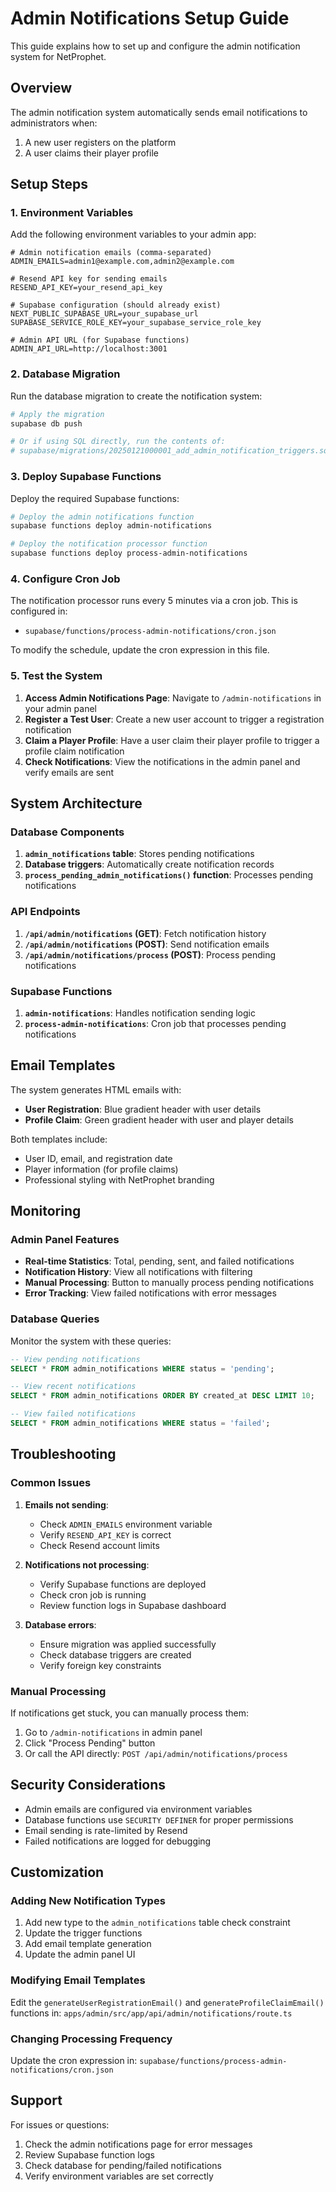 # Admin Notifications Setup Guide

This guide explains how to set up and configure the admin notification system for NetProphet.

## Overview

The admin notification system automatically sends email notifications to administrators when:

1. A new user registers on the platform
2. A user claims their player profile

## Setup Steps

### 1. Environment Variables

Add the following environment variables to your admin app:

```env
# Admin notification emails (comma-separated)
ADMIN_EMAILS=admin1@example.com,admin2@example.com

# Resend API key for sending emails
RESEND_API_KEY=your_resend_api_key

# Supabase configuration (should already exist)
NEXT_PUBLIC_SUPABASE_URL=your_supabase_url
SUPABASE_SERVICE_ROLE_KEY=your_supabase_service_role_key

# Admin API URL (for Supabase functions)
ADMIN_API_URL=http://localhost:3001
```

### 2. Database Migration

Run the database migration to create the notification system:

```bash
# Apply the migration
supabase db push

# Or if using SQL directly, run the contents of:
# supabase/migrations/20250121000001_add_admin_notification_triggers.sql
```

### 3. Deploy Supabase Functions

Deploy the required Supabase functions:

```bash
# Deploy the admin notifications function
supabase functions deploy admin-notifications

# Deploy the notification processor function
supabase functions deploy process-admin-notifications
```

### 4. Configure Cron Job

The notification processor runs every 5 minutes via a cron job. This is configured in:

- `supabase/functions/process-admin-notifications/cron.json`

To modify the schedule, update the cron expression in this file.

### 5. Test the System

1. **Access Admin Notifications Page**: Navigate to `/admin-notifications` in your admin panel
2. **Register a Test User**: Create a new user account to trigger a registration notification
3. **Claim a Player Profile**: Have a user claim their player profile to trigger a profile claim notification
4. **Check Notifications**: View the notifications in the admin panel and verify emails are sent

## System Architecture

### Database Components

1. **`admin_notifications` table**: Stores pending notifications
2. **Database triggers**: Automatically create notification records
3. **`process_pending_admin_notifications()` function**: Processes pending notifications

### API Endpoints

1. **`/api/admin/notifications` (GET)**: Fetch notification history
2. **`/api/admin/notifications` (POST)**: Send notification emails
3. **`/api/admin/notifications/process` (POST)**: Process pending notifications

### Supabase Functions

1. **`admin-notifications`**: Handles notification sending logic
2. **`process-admin-notifications`**: Cron job that processes pending notifications

## Email Templates

The system generates HTML emails with:

- **User Registration**: Blue gradient header with user details
- **Profile Claim**: Green gradient header with user and player details

Both templates include:

- User ID, email, and registration date
- Player information (for profile claims)
- Professional styling with NetProphet branding

## Monitoring

### Admin Panel Features

- **Real-time Statistics**: Total, pending, sent, and failed notifications
- **Notification History**: View all notifications with filtering
- **Manual Processing**: Button to manually process pending notifications
- **Error Tracking**: View failed notifications with error messages

### Database Queries

Monitor the system with these queries:

```sql
-- View pending notifications
SELECT * FROM admin_notifications WHERE status = 'pending';

-- View recent notifications
SELECT * FROM admin_notifications ORDER BY created_at DESC LIMIT 10;

-- View failed notifications
SELECT * FROM admin_notifications WHERE status = 'failed';
```

## Troubleshooting

### Common Issues

1. **Emails not sending**:
   - Check `ADMIN_EMAILS` environment variable
   - Verify `RESEND_API_KEY` is correct
   - Check Resend account limits

2. **Notifications not processing**:
   - Verify Supabase functions are deployed
   - Check cron job is running
   - Review function logs in Supabase dashboard

3. **Database errors**:
   - Ensure migration was applied successfully
   - Check database triggers are created
   - Verify foreign key constraints

### Manual Processing

If notifications get stuck, you can manually process them:

1. Go to `/admin-notifications` in admin panel
2. Click "Process Pending" button
3. Or call the API directly: `POST /api/admin/notifications/process`

## Security Considerations

- Admin emails are configured via environment variables
- Database functions use `SECURITY DEFINER` for proper permissions
- Email sending is rate-limited by Resend
- Failed notifications are logged for debugging

## Customization

### Adding New Notification Types

1. Add new type to the `admin_notifications` table check constraint
2. Update the trigger functions
3. Add email template generation
4. Update the admin panel UI

### Modifying Email Templates

Edit the `generateUserRegistrationEmail()` and `generateProfileClaimEmail()` functions in:
`apps/admin/src/app/api/admin/notifications/route.ts`

### Changing Processing Frequency

Update the cron expression in:
`supabase/functions/process-admin-notifications/cron.json`

## Support

For issues or questions:

1. Check the admin notifications page for error messages
2. Review Supabase function logs
3. Check database for pending/failed notifications
4. Verify environment variables are set correctly
